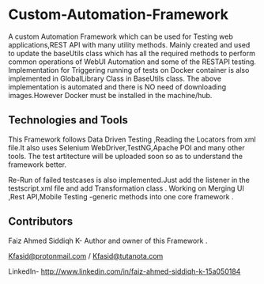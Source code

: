 # Custom-Automation-Framework
A custom Automation Framework which can be used for Testing web applications,REST API with many utility methods.
Mainly created and used to update the baseUtils class which has all the required methods to perform common operations of WebUI Automation and some of the RESTAPI testing.
Implementation for Triggering running of tests on Docker container is also implemented in GlobalLibrary Class in BaseUtils class.
  The above implementation is automated and there is NO need of downloading images.However Docker must be installed in the machine/hub.

## Technologies and Tools
This Framework follows Data Driven Testing ,Reading the Locators from xml file.It also uses Selenium WebDriver,TestNG,Apache POI and many other tools.
The test artitecture will be uploaded soon so as to understand the framework better.

Re-Run of failed testcases is also implemented.Just add the listener in the testscript.xml file and add Transformation class .
Working on Merging UI ,Rest API,Mobile Testing -generic methods into one core framework .


## Contributors

Faiz Ahmed Siddiqh K- Author and owner of this Framework .

Kfasid@protonmail.com / Kfasid@tutanota.com


LinkedIn- http://www.linkedin.com/in/faiz-ahmed-siddiqh-k-15a050184
